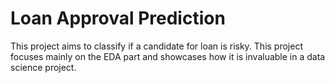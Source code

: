 # Loan Approval Prediction

This project aims to classify if a candidate for loan is risky. This project focuses mainly on the EDA part and showcases how it is invaluable in a data science project. 
